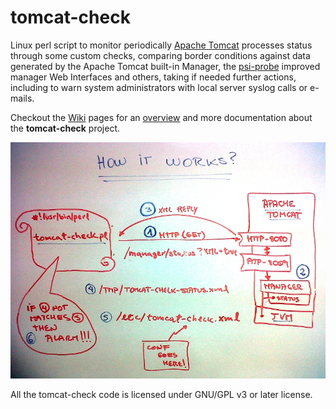 # tomcat-check

 Linux perl script to monitor periodically [Apache Tomcat](http://tomcat.apache.org/) processes status through some custom checks, comparing border conditions against data generated by the Apache Tomcat built-in Manager, the [psi-probe](http://code.google.com/p/psi-probe/) improved manager Web Interfaces and others, taking if needed further actions, including to warn system administrators with local server syslog calls or e-mails.

Checkout the [Wiki](wiki) pages for an [overview](wiki/Overview.md) and more documentation about the **tomcat-check** project.


![How It Works](https://raw.githubusercontent.com/olafrv/tomcat-check/master/wiki/howitworks.jpg)

All the tomcat-check code is licensed under GNU/GPL v3 or later license.
